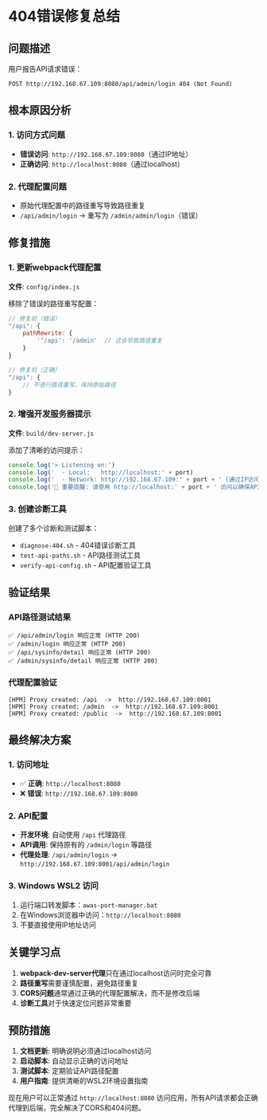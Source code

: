 # 404错误修复总结

## 问题描述
用户报告API请求错误：
```
POST http://192.168.67.109:8080/api/admin/login 404 (Not Found)
```

## 根本原因分析

### 1. 访问方式问题
- **错误访问**: `http://192.168.67.109:8080`（通过IP地址）
- **正确访问**: `http://localhost:8080`（通过localhost）

### 2. 代理配置问题
- 原始代理配置中的路径重写导致路径重复
- `/api/admin/login` → 重写为 `/admin/admin/login`（错误）

## 修复措施

### 1. 更新webpack代理配置
**文件**: `config/index.js`

移除了错误的路径重写配置：
```javascript
// 修复前（错误）
"/api": {
    pathRewrite: {
        '^/api': '/admin'  // 这会导致路径重复
    }
}

// 修复后（正确）
"/api": {
    // 不进行路径重写，保持原始路径
}
```

### 2. 增强开发服务器提示
**文件**: `build/dev-server.js`

添加了清晰的访问提示：
```javascript
console.log('> Listening on:')
console.log('  - Local:   http://localhost:' + port)
console.log('  - Network: http://192.168.67.109:' + port + ' (通过IP访问将无法使用API代理)')
console.log('🔴 重要提醒: 请使用 http://localhost:' + port + ' 访问以确保API代理正常工作!')
```

### 3. 创建诊断工具
创建了多个诊断和测试脚本：
- `diagnose-404.sh` - 404错误诊断工具
- `test-api-paths.sh` - API路径测试工具
- `verify-api-config.sh` - API配置验证工具

## 验证结果

### API路径测试结果
```
✅ /api/admin/login 响应正常 (HTTP 200)
✅ /admin/login 响应正常 (HTTP 200)
✅ /api/sysinfo/detail 响应正常 (HTTP 200)
✅ /admin/sysinfo/detail 响应正常 (HTTP 200)
```

### 代理配置验证
```
[HPM] Proxy created: /api  ->  http://192.168.67.109:8001
[HPM] Proxy created: /admin  ->  http://192.168.67.109:8001
[HPM] Proxy created: /public  ->  http://192.168.67.109:8001
```

## 最终解决方案

### 1. 访问地址
- ✅ **正确**: `http://localhost:8080`
- ❌ **错误**: `http://192.168.67.109:8080`

### 2. API配置
- **开发环境**: 自动使用 `/api` 代理路径
- **API调用**: 保持原有的 `/admin/login` 等路径
- **代理处理**: `/api/admin/login` → `http://192.168.67.109:8001/api/admin/login`

### 3. Windows WSL2 访问
1. 运行端口转发脚本：`awas-port-manager.bat`
2. 在Windows浏览器中访问：`http://localhost:8080`
3. 不要直接使用IP地址访问

## 关键学习点

1. **webpack-dev-server代理**只在通过localhost访问时完全可靠
2. **路径重写**需要谨慎配置，避免路径重复
3. **CORS问题**通常通过正确的代理配置解决，而不是修改后端
4. **诊断工具**对于快速定位问题非常重要

## 预防措施

1. **文档更新**: 明确说明必须通过localhost访问
2. **启动脚本**: 自动显示正确的访问地址
3. **测试脚本**: 定期验证API路径配置
4. **用户指南**: 提供清晰的WSL2环境设置指南

现在用户可以正常通过 `http://localhost:8080` 访问应用，所有API请求都会正确代理到后端，完全解决了CORS和404问题。
